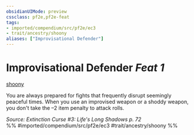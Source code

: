 ```yaml
---
obsidianUIMode: preview
cssclass: pf2e,pf2e-feat
tags:
- imported/compendium/src/pf2e/ec3
- trait/ancestry/shoony
aliases: ["Improvisational Defender"]
---
```

# Improvisational Defender  *Feat 1*  
[shoony](shoony-ec3.md)  


You are always prepared for fights that frequently disrupt seemingly peaceful times. When you use an improvised weapon or a shoddy weapon, you don't take the –2 item penalty to attack rolls.

*Source: Extinction Curse #3: Life's Long Shadows p. 72*  
%% #imported/compendium/src/pf2e/ec3 #trait/ancestry/shoony %%